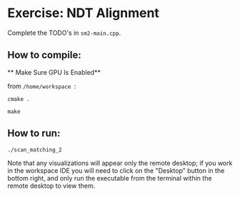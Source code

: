 # Exercise: NDT Alignment

Complete the TODO's in `sm2-main.cpp`.

## How to compile:

** Make Sure GPU Is Enabled**

from `/home/workspace `:

`cmake .`

`make`

## How to run:
`./scan_matching_2`

Note that any visualizations will appear only the remote desktop; if you work in the workspace IDE you will need to click on the "Desktop" button in the bottom right, and only run the executable from the terminal within the remote desktop to view them.